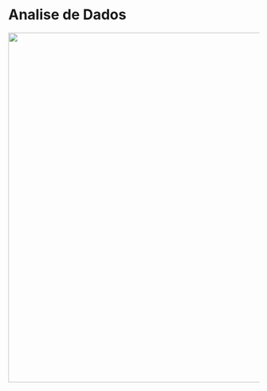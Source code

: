 # Analise de Dados

<div align="center">
<img src="https://cdn.pixabay.com/photo/2016/08/20/06/15/statistic-1606951_960_720.png" width="700px" />
</div>
